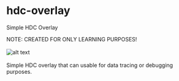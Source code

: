 # hdc-overlay
 Simple HDC Overlay
 
NOTE: CREATED FOR ONLY LEARNING PURPOSES! <br /> <br />
![alt text](https://i.ibb.co/QrZ4S5Z/overlay.png)
<br /> <br />
Simple HDC overlay that can usable for data tracing or debugging purposes.
